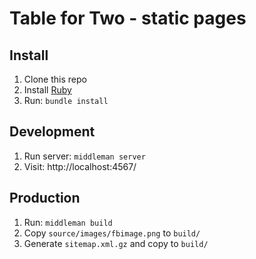 # Table for Two - static pages

## Install

1. Clone this repo
1. Install [Ruby](https://www.ruby-lang.org/en/documentation/installation/)
1. Run: `bundle install`

## Development

1. Run server: `middleman server`
1. Visit: http://localhost:4567/

## Production

1. Run: `middleman build`
2. Copy `source/images/fbimage.png` to `build/`
3. Generate `sitemap.xml.gz` and copy to `build/`
